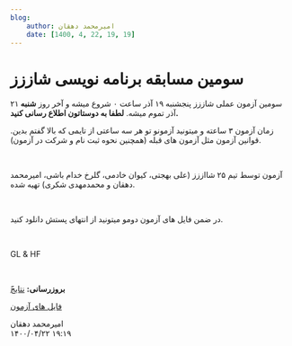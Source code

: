 ```yaml
---
blog:
    author: امیرمحمد دهقان
    date: [1400, 4, 22, 19, 19]
---
```

# سومین مسابقه برنامه نویسی شاززز

<div class="cnt">
<p>سومین آزمون عملی شاززز پنجشنبه ۱۹ آذر ساعت ۰ شروع میشه و آخر روز <b>شنبه </b>۲۱ آذر تموم میشه. <b>لطفا به دوستاتون اطلاع رسانی کنید.</b></p>
<p>زمان آزمون ۳ ساعته و میتونید آزمونو تو هر سه ساعتی از تایمی که بالا گفتم بدین. قوانین آزمون مثل آزمون های قبله (همچنین نحوه ثبت نام و شرکت در آزمون).</p>
<p><br/></p>
<p>آزمون توسط تیم ۲۵ شااززز (علی بهجتی، کیوان خادمی، گلرخ خدام باشی، امیرمحمد دهقان و محمدمهدی شکری) تهیه شده.</p>
<p><br/></p>
<p>در ضمن فایل های‌ آزمون دومو میتونید از انتهای پستش دانلود کنید.</p>
<p><br/></p>
<p>GL &amp; HF</p>
<p><br/></p>
<p><b>َبروزرسانی:‌</b> <a href="http://bayanbox.ir/download/6184061717566530659/ranking3.pdf">نتایج</a></p>
<p><a href="http://bayanbox.ir/download/5647936234363018019/shaazzz3.7z">فایل های آزمون</a></p>
</div>

<div class="blog-info">
    <div class="blog-author">امیرمحمد دهقان</div>
    <div class="blog-date">۱۴۰۰/۰۴/۲۲ ۱۹:۱۹</div>
</div>

